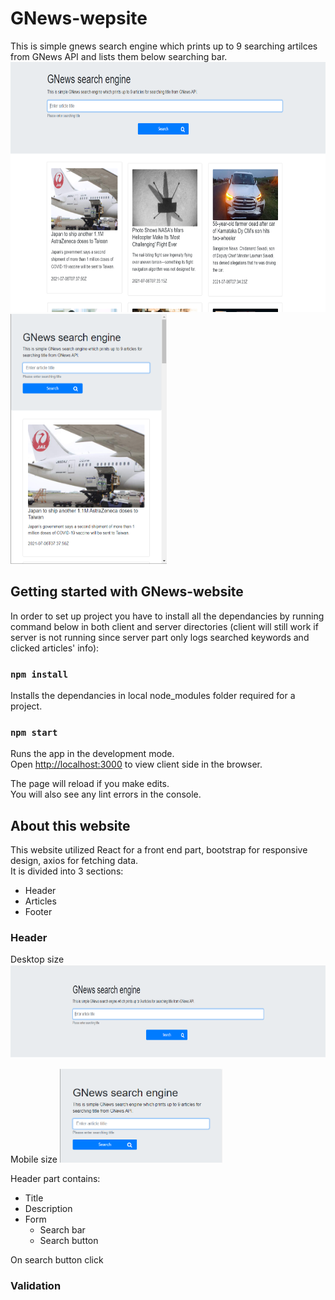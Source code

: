 # GNews-wepsite

This is simple gnews search engine which prints up to 9 searching artilces from GNews API and lists them below searching bar.
<img src="/screenShots/desktop_size.png" width="750" height="400"/>
<img src="/screenShots/mobile_size.png" width="250" height="400"/>

## Getting started with GNews-website

In order to set up project you have to install all the dependancies by running command below in both client and server directories (client will still work if server is not running since server part only logs searched keywords and clicked articles' info):

### `npm install`

Installs the dependancies in local node_modules folder required for a project.

### `npm start`

Runs the app in the development mode.\
Open [http://localhost:3000](http://localhost:3000) to view client side in the browser.

The page will reload if you make edits.\
You will also see any lint errors in the console.

## About this website

This website utilized React for a front end part, bootstrap for responsive design, axios for fetching data. <br/>It is divided into 3 sections:
* Header 
* Articles
* Footer

### Header 

 Desktop size
<img src="/screenShots/header_wide.png" width="800" height="150"/>

 Mobile size
<img src="/screenShots/header_mobile.png" width="260" height="150"/>


Header part contains:
* Title
* Description
* Form 
  * Search bar
  * Search button

On search button click 

### Validation 



